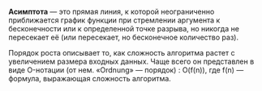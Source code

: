 **Асимптота** — это прямая линия, к которой неограниченно приближается график функции при стремлении аргумента к бесконечности или к определенной точке разрыва, но никогда не пересекает её (или пересекает, но бесконечное количество раз).

Порядок роста описывает то, как сложность алгоритма растет
с увеличением размера входных данных. Чаще всего он
представлен в виде O-нотации (от нем. «Ordnung» — порядок) : O(f(n)), где f(n) — формула, выражающая сложность алгоритма. 




